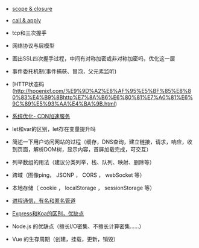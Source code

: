 - [scope & closure](https://juejin.im/post/5cb3376bf265da039c0543da#heading-2)  
- [call & apply](https://juejin.im/post/5cb3376bf265da039c0543da#heading-9)  
- tcp和三次握手  
- 网络协议与层模型  
- 画出SSL四次握手过程，中间有对称加密或非对称加密吗，优化这一层  
- 事件委托机制(事件捕获、冒泡，父元素监听)     
- [HTTP状态码(http://hpoenixf.com/%E9%9D%A2%E8%AF%95%E5%BF%85%E8%80%83%E4%B9%8Bhttp%E7%8A%B6%E6%80%81%E7%A0%81%E6%9C%89%E5%93%AA%E4%BA%9B.html)  
- [系统优化- CDN加速服务](https://www.zhihu.com/question/36514327)  
- let和var的区别，let存在变量提升吗  
- 简述一下用户访问网站的过程（缓存，DNS查询，建立链接，请求，响应，收到页面，解析DOM树，显示内容，首屏加载完成，可交互） 
- 列举数组的用法（建议分类列举，栈、队列、映射、删除等） 
- 跨域（图像ping， JSONP ， CORS ， webSocket 等） 
- 本地存储（ cookie ， localStorage ， sessionStorage 等）
- [进程通信，有名和匿名管道](https://blog.csdn.net/zm1_1zm/article/details/52987310)





- [Express和Koa的区别，优缺点](https://www.zhihu.com/question/38879363)  
- Node.js 的优缺点（擅长I/O密集、不擅长计算密集……） 
- Vue 的生存周期（创建，挂载，更新，销毁） 
